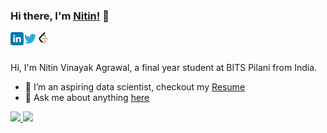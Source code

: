 
### Hi there, I'm [Nitin!](https://nitinvinayak.github.io) 👋


<a href="https://www.linkedin.com/in/nitinvinayak/">
  <img align="left" alt="Nitin Vinayak Agrawal | LinkedIn" width="21px" src="https://raw.githubusercontent.com/nitinvinayak/nitinvinayak/main/assets/linkedin.svg" />
</a>
<a href="https://twitter.com/nitinvnyk">
  <img align="left" alt="Nitin Vinayak Agrawal | Twitter" width="21px" src="https://raw.githubusercontent.com/nitinvinayak/nitinvinayak/main/assets/twitter.svg" />
</a>
<a href="https://leetcode.com/nitinvinayak/">
  <img align="left" alt="Nitin Vinayak Agrawal | Leetcode" width="21px" src="https://raw.githubusercontent.com/nitinvinayak/nitinvinayak/main/assets/leetcode.png" />
</a>

<br />
<br />

Hi, I'm Nitin Vinayak Agrawal, a final year student at BITS Pilani from India.

- 👯 I’m an aspiring data scientist, checkout my [Resume](https://drive.google.com/file/d/1KfnAMLx5eHMat80fOXr-JYWu5Ubs2I9n/view)
- 💬 Ask me about anything [here](https://github.com/nitinvinayak/nitinvinayak/issues)



<a href="https://github.com/anuraghazra/github-readme-stats"> 
    <img  src="https://github-readme-stats.vercel.app/api?username=nitinvinayak&&show_icons=true"/>
  </a>

<a href="https://github.com/anuraghazra/github-readme-stats"> 
    <img  src="https://github-readme-stats.vercel.app/api/top-langs/?username=nitinvinayak&layout=compact&langs_count=10&hide=Cuda,Makefile,CMake">
  </a>

<!--
**nitinvinayak/nitinvinayak** is a ✨ _special_ ✨ repository because its `README.md` (this file) appears on your GitHub profile.

Here are some ideas to get you started:

- 🔭 I’m currently working on ...
- 🌱 I’m currently learning ...
- 👯 I’m looking to collaborate on ...
- 🤔 I’m looking for help with ...
- 💬 Ask me about ...
- 📫 How to reach me: ...
- 😄 Pronouns: ...
- ⚡ Fun fact: ...
-->
